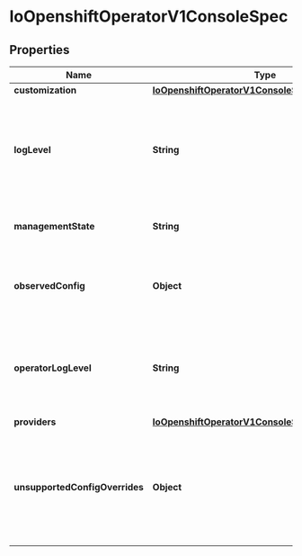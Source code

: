 
# IoOpenshiftOperatorV1ConsoleSpec

## Properties
Name | Type | Description | Notes
------------ | ------------- | ------------- | -------------
**customization** | [**IoOpenshiftOperatorV1ConsoleSpecCustomization**](IoOpenshiftOperatorV1ConsoleSpecCustomization.md) |  |  [optional]
**logLevel** | **String** | logLevel is an intent based logging for an overall component.  It does not give fine grained control, but it is a simple way to manage coarse grained logging choices that operators have to interpret for their operands. |  [optional]
**managementState** | **String** | managementState indicates whether and how the operator should manage the component |  [optional]
**observedConfig** | **Object** | observedConfig holds a sparse config that controller has observed from the cluster state.  It exists in spec because it is an input to the level for the operator |  [optional]
**operatorLogLevel** | **String** | operatorLogLevel is an intent based logging for the operator itself.  It does not give fine grained control, but it is a simple way to manage coarse grained logging choices that operators have to interpret for themselves. |  [optional]
**providers** | [**IoOpenshiftOperatorV1ConsoleSpecProviders**](IoOpenshiftOperatorV1ConsoleSpecProviders.md) |  |  [optional]
**unsupportedConfigOverrides** | **Object** | unsupportedConfigOverrides holds a sparse config that will override any previously set options.  It only needs to be the fields to override it will end up overlaying in the following order: 1. hardcoded defaults 2. observedConfig 3. unsupportedConfigOverrides |  [optional]




